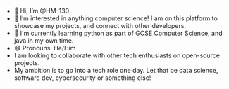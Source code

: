 - 👋 Hi, I’m @HM-130
- 👀 I’m interested in anything computer science! I am on this platform to showcase my projects, and connect with other developers.
- 🌱 I'm currently learning python as part of GCSE Computer Science, and java in my own time.
- 😄 Pronouns: He/Him
- I am looking to collaborate with other tech enthusiasts on open-source projects.
- My ambition is to go into a tech role one day. Let that be data science, software dev, cybersecurity or something else!

<!---
HM-130/HM-130 is a ✨ special ✨ repository because its `README.md` (this file) appears on your GitHub profile.
You can click the Preview link to take a look at your changes.
--->
